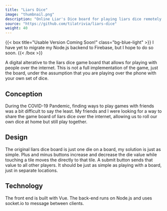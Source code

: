 ```yaml
---
title: "Liars Dice"
image: "thumbnail.png"
description: "Online Liar's Dice board for playing liars dice remotely. Dice not included."
source: "https://github.com/tilatrivia/liars-dice"
weight: 40
---
```


{{< box title="Usable Version Coming Soon!" class="bg-blue-light" >}}
I have yet to migrate my Node.js backend to Firebase, but I hope to do so soon.
{{< /box >}}

A digital alterative to the liars dice game board that allows for playing with people over the internet. This is not a full implementation of the game, just the board, under the assumption that you are playing over the phone with your own set of dice.

## Conception
During the COVID-19 Pandemic, finding ways to play games with friends was a bit difficult to say the least. My friends and I were looking for a way to share the game board of liars dice over the internet, allowing us to roll our own dice at home but still play together.

## Design
The original liars dice board is just one die on a board, my solution is just as simple. Plus and minus buttons increase and decrease the die value while touching a tile moves the directly to that tile. A submit button sends that value to all other players. It should be just as simple as playing with a board, just in separate locations.

## Technology
The front end is built with Vue. The back-end runs on Node.js and uses socket.io to message between clients.

